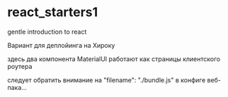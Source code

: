 # react_starters1
gentle introduction to react


Вариант для деплойинга на Хироку

здесь два компонента MaterialUI работают как страницы клиентского роутера

следует обратить внимание на "filename": "./bundle.js" в конфиге веб-пака...
